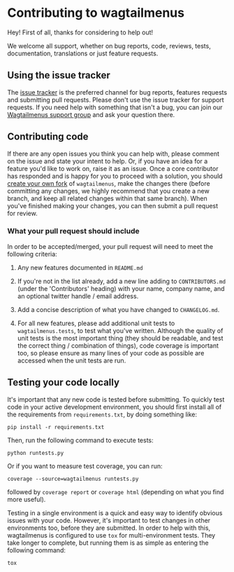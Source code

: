 # Contributing to wagtailmenus

Hey! First of all, thanks for considering to help out!

We welcome all support, whether on bug reports, code, reviews, tests, 
documentation, translations or just feature requests.

## Using the issue tracker

The [issue tracker](https://github.com/rkhleics/wagtailmenus/issues) is
the preferred channel for bug reports, features requests and 
submitting pull requests. Please don't use the issue tracker
for support requests. If you need help with something that isn't a bug, you can
join our [Wagtailmenus support group](https://groups.google.com/forum/#!forum/wagtailmenus-support-requests) and ask your question there.

## Contributing code

If there are any open issues you think you can help with, please comment
on the issue and state your intent to help. Or, if you have an idea for a
feature you'd like to work on, raise it as an issue. Once a core contributor 
has responded and is happy for you to proceed with a solution, you should 
[create your own fork](https://help.github.com/articles/fork-a-repo/) of 
`wagtailmenus`, make the changes there (before committing any changes, we
highly recommend that you create a new branch, and keep all related changes
within that same branch). When you've finished making your changes, you can
then submit a pull request for review.

### What your pull request should include

In order to be accepted/merged, your pull request will need to meet the
following criteria:

1. Any new features documented in `README.md`

2. If you're not in the list already, add a new line adding to
   `CONTRIBUTORS.md` (under the 'Contributors' heading) with your name,
   company name, and an optional twitter handle / email address.

3. Add a concise description of what you have changed to `CHANGELOG.md`.

4. For all new features, please add additional unit tests to
   `wagtailmenus.tests`, to test what you've written. Although the quality
   of unit tests is the most important thing (they should be readable, and 
   test the correct thing / combination of things), code coverage is
   important too, so please ensure as many lines of your code as possible
   are accessed when the unit tests are run.

## Testing your code locally

It's important that any new code is tested before submitting. To quickly
test code in your active development environment, you should first install all 
of the requirements from `requirements.txt`, by doing something like:

`pip install -r requirements.txt`

Then, run the following command to execute tests:

`python runtests.py`

Or if you want to measure test coverage, you can run:

`coverage --source=wagtailmenus runtests.py`

followed by `coverage report` or `coverage html` (depending on what you find
more useful).

Testing in a single environment is a quick and easy way to identify obvious
issues with your code. However, it's important to test changes in other
environments too, before they are submitted. In order to help with this,
wagtailmenus is configured to use `tox` for multi-environment tests. They
take longer to complete, but running them is as simple as entering the
following command:

`tox`
